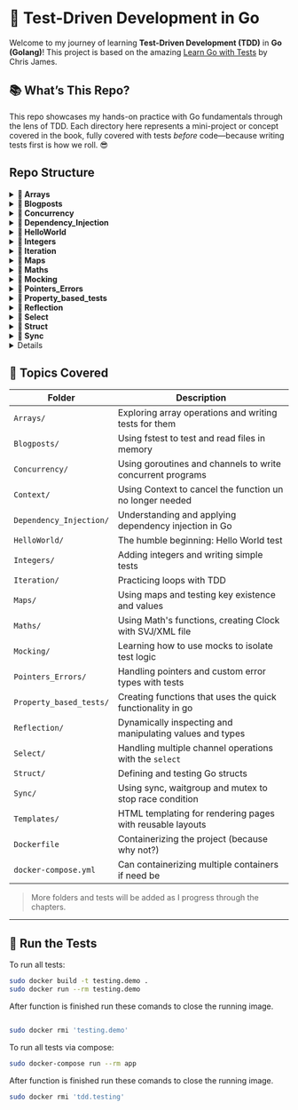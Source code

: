 # 🧪 Test-Driven Development in Go

Welcome to my journey of learning **Test-Driven Development (TDD)** in **Go (Golang)**! This project is based on the amazing [Learn Go with Tests](https://quii.gitbook.io/learn-go-with-tests/) by Chris James.

## 📚 What’s This Repo?

This repo showcases my hands-on practice with Go fundamentals through the lens of TDD. Each directory here represents a mini-project or concept covered in the book, fully covered with tests *before* code—because writing tests first is how we roll. 😎

## Repo Structure 
<details>
  <summary><strong>📁 Arrays</strong></summary>

  - Arrays.go  
  - Arrays_test.go
</details>
<details>
  <summary><strong>📁 Blogposts</strong></summary>

  - blogposts.go  
  - blogposts_test.go
</details>

<details>
  <summary><strong>📁 Concurrency</strong></summary>

  - concurrency.go  
  - concurrency_test.go
</details>

<details>
  <summary><strong>📁 Dependency_Injection</strong></summary>

  - dependency.go  
  - dependency_test.go
</details>

<details>
  <summary><strong>📁 HelloWorld</strong></summary>

  - home.go  
  - home_test.go
</details>

<details>
  <summary><strong>📁 Integers</strong></summary>

  - integer.go  
  - integer_test.go
</details>

<details>
  <summary><strong>📁 Iteration</strong></summary>

  - Iteration.go  
  - Iteration_test.go
</details>

<details>
  <summary><strong>📁 Maps</strong></summary>

  - maps.go  
  - maps_test.go
</details>

<details>
  <summary><strong>📁 Maths</strong></summary>

  <details>
    <summary>📂 Clockace</summary>

    - clock.svg  
    - main.go
  </details>

  - Clock.go  
  - Clock_test.go  
  - Clock_acceptance_test.go
</details>

<details>
  <summary><strong>📁 Mocking</strong></summary>

  - mocking.go  
  - mocking_test.go
</details>

<details>
  <summary><strong>📁 Pointers_Errors</strong></summary>

  - pointer.go  
  - pointer_test.go
</details>

<details>
  <summary><strong>📁 Property_based_tests</strong></summary>

  - Roman_numbers.go  
  - Roman_numbers_test.go.go
</details>

<details>
  <summary><strong>📁 Reflection</strong></summary>

  - reflection.go  
  - reflection_test.go
</details>

<details>
  <summary><strong>📁 Select</strong></summary>

  - select.go  
  - select_test.go
</details>

<details>
  <summary><strong>📁 Struct</strong></summary>

  - struct.go  
  - struct_test.go
</details>

<details>
  <summary><strong>📁 Sync</strong></summary>

  - sync.go  
  - sync_test.go
</details>

<details>

  - Dockerfile  
  - go.mod  
  - link.txt  
  - readme.txt  
  - test.go
</details>


## 🚀 Topics Covered

| Folder                   | Description                                                |
|--------------------------|------------------------------------------------------------|
| `Arrays/`                | Exploring array operations and writing tests for them      |
| `Blogposts/`             | Using fstest to test and read files in memory              |
| `Concurrency/`           | Using goroutines and channels to write concurrent programs |
| `Context/`               | Using Context to cancel the function un no longer needed   |
| `Dependency_Injection/`  | Understanding and applying dependency injection in Go      |
| `HelloWorld/`            | The humble beginning: Hello World test                     |
| `Integers/`              | Adding integers and writing simple tests                   |
| `Iteration/`             | Practicing loops with TDD                                  |
| `Maps/`                  | Using maps and testing key existence and values            |
| `Maths/`                 | Using Math's functions, creating Clock with SVJ/XML file   |
| `Mocking/`               | Learning how to use mocks to isolate test logic            |
| `Pointers_Errors/`       | Handling pointers and custom error types with tests        |
| `Property_based_tests/`  | Creating functions that uses the quick functionality in go |
| `Reflection/`            | Dynamically inspecting and manipulating values and types   |
| `Select/`                | Handling multiple channel operations with the `select`     |
| `Struct/`                | Defining and testing Go structs                            |
| `Sync/`                  | Using sync, waitgroup and mutex to stop race condition     |
| `Templates/`             | HTML templating for rendering pages with reusable layouts  |
| `Dockerfile`             | Containerizing the project (because why not?)              |
| `docker-compose.yml`     | Can containerizing multiple containers if need be          |


> More folders and tests will be added as I progress through the chapters.

---

## 🧪 Run the Tests

To run all tests:

```bash
sudo docker build -t testing.demo .
sudo docker run --rm testing.demo
```
After function is finished run these comands to close the running image.

```bash

sudo docker rmi 'testing.demo'
```
To run all tests via compose:

```bash
sudo docker-compose run --rm app
```
After function is finished run these comands to close the running image.

```bash
sudo docker rmi 'tdd.testing'
```
